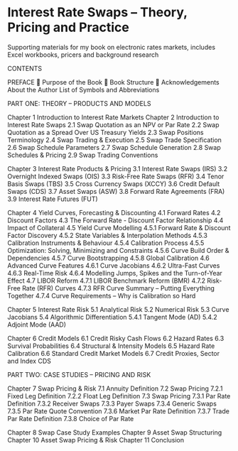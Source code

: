 # Interest Rate Swaps – Theory, Pricing and Practice
Supporting materials for my book on electronic rates markets, includes Excel workbooks, pricers and background research

CONTENTS

PREFACE
 Purpose of the Book
 Book Structure
 Acknowledgements
About the Author
List of Symbols and Abbreviations

PART ONE: THEORY – PRODUCTS AND MODELS

Chapter 1 Introduction to Interest Rate Markets
Chapter 2 Introduction to Interest Rate Swaps
2.1 Swap Quotation as an NPV or Par Rate
2.2 Swap Quotation as a Spread Over US Treasury Yields
2.3 Swap Positions Terminology
2.4 Swap Trading & Execution
2.5 Swap Trade Specification
2.6 Swap Schedule Parameters
2.7 Swap Schedule Generation
2.8 Swap Schedules & Pricing
2.9 Swap Trading Conventions

Chapter 3 Interest Rate Products & Pricing 
3.1 Interest Rate Swaps (IRS)
3.2 Overnight Indexed Swaps (OIS)
3.3 Risk-Free Rate Swaps (RFR)
3.4 Tenor Basis Swaps (TBS)
3.5 Cross Currency Swaps (XCCY)
3.6 Credit Default Swaps (CDS)
3.7 Asset Swaps (ASW)
3.8 Forward Rate Agreements (FRA)
3.9 Interest Rate Futures (FUT)

Chapter 4 Yield Curves, Forecasting & Discounting
4.1 Forward Rates
4.2 Discount Factors
4.3 The Forward Rate - Discount Factor Relationship
4.4 Impact of Collateral
4.5 Yield Curve Modelling
4.5.1 Forward Rate & Discount Factor Discovery
4.5.2 State Variables & Interpolation Methods
4.5.3 Calibration Instruments & Behaviour
4.5.4 Calibration Process
4.5.5 Optimization: Solving, Minimizing and Constraints
4.5.6 Curve Build Order & Dependencies
4.5.7 Curve Bootstrapping
4.5.8 Global Calibration
4.6 Advanced Curve Features
4.6.1 Curve Jacobians
4.6.2 Ultra-Fast Curves
4.6.3 Real-Time Risk
4.6.4 Modelling Jumps, Spikes and the Turn-of-Year Effect
4.7 LIBOR Reform
4.7.1 LIBOR Benchmark Reform (BMR)
4.7.2 Risk-Free Rate (RFR) Curves
4.7.3 RFR Curve Summary – Putting Everything Together
4.7.4 Curve Requirements – Why is Calibration so Hard

Chapter 5 Interest Rate Risk
5.1 Analytical Risk
5.2 Numerical Risk
5.3 Curve Jacobians
5.4 Algorithmic Differentiation
5.4.1 Tangent Mode (AD)
5.4.2 Adjoint Mode (AAD)

Chapter 6 Credit Models
6.1 Credit Risky Cash Flows
6.2 Hazard Rates
6.3 Survival Probabilities
6.4 Structural & Intensity Models
6.5 Hazard Rate Calibration
6.6 Standard Credit Market Models
6.7 Credit Proxies, Sector and Index CDS

PART TWO: CASE STUDIES – PRICING AND RISK

Chapter 7 Swap Pricing & Risk
7.1 Annuity Definition
7.2 Swap Pricing
7.2.1 Fixed Leg Definition
7.2.2 Float Leg Definition
7.3 Swap Pricing
7.3.1 Par Rate Definition
7.3.2 Receiver Swaps
7.3.3 Payer Swaps
7.3.4 Generic Swaps
7.3.5 Par Rate Quote Convention
7.3.6 Market Par Rate Definition
7.3.7 Trade Par Rate Definition
7.3.8 Choice of Par Rate

Chapter 8 Swap Case Study Examples
Chapter 9 Asset Swap Structuring
Chapter 10 Asset Swap Pricing & Risk
Chapter 11 Conclusion
